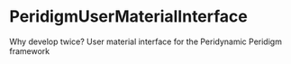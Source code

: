 # PeridigmUserMaterialInterface
Why develop twice? User material interface for the Peridynamic Peridigm framework
